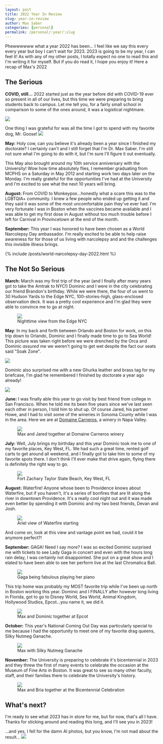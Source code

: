 ```yaml
---
layout: post
title: 2022 Year In Review
slug: year-in-review
author: Max Saber
categories: [personal]
permalink: /personal/:year/:slug
---
```


Phewwwwww what a year 2022 has been... I feel like we say this every every year but boy I can't wait for 2023. 2023 is going to be my year, I can feel it! As with any of my other posts, I totally expect no one to read this and I'm writing it for myself. But if you do read it, I hope you enjoy it! Here a recap of Max's 2022

<!--more-->

## The Serious

**COVID, still...** 2022 started just as the year before did with COVID-19 ever so present in all of our lives, but this time we were preparing to bring students back to campus. Let me tell you, for a fairly small school in comparison to some of the ones around, it was a logistical nightmare.

<img style="width: auto; max-height: 300px;" src="/images/posts/personal/2022-year-in-review/IMG_7333.jpeg" class="center">

One thing I was grateful for was all the time I got to spend with my favorite dog, Mr. Goose!
<img style="width: auto; max-height: 300px;" src="/images/posts/personal/2022-year-in-review/IMG_7740.jpeg" class="center">

**May:** Holy cow, can you believe it's already been a year since I finished my doctorate? I certainly can't and I still forget that I'm Dr. Max Saber. I'm still not sure what I'm going to do with it, but I'm sure I'll figure it out eventually.

This May also brought around my 10th service anniversary with the University! Wow how time absolutely flies, I remember graduating from MCPHS on a Saturday in May 2012 and starting work two days later on the Monday. I'm really grateful for the opportunities I've had at the University and I'm excited to see what the next 10 years will bring.

**August:** From COVID to Monkeypox...honestly what a scare this was to the LGBTQIA+ community. I knew a few people who ended up getting it and they said it was some of the most uncomfortable pain they've ever had. I'm very fortunate I was in Boston when the vaccines became available and I was able to get my first dose in August without too much trouble before I left for Carnival in Provincetown at the end of the month.

**September:** This year I was honored to have been chosen as a World Narcolepsy Day ambassador. I'm really excited to be able to help raise awareness for for those of us living with narcolepsy and and the challenges this invisible illness brings.

{% include /posts/world-narcolepsy-day-2022.html %}

## The Not So Serious

**March:** March was my first trip of the year (and I finally after many years got to take the Amtrak to NYC!) Dominic and I were in the city celebrating our friend Brandon's birthday. While we were there, the four of us went to 30 Hudson Yards to the Edge NYC, 100-stories-high, glass-enclosed observation deck. It was a pretty cool experience and I'm glad they were able to convince me to go at night.

<figure>
    <img style="width: auto; max-height: 300px;" src="/images/posts/personal/2022-year-in-review/IMG_8012.jpeg" class="center">
    <figcaption>Nighttime view from the Edge NYC</figcaption>
</figure>

**May**: In my back and forth between Orlando and Boston for work, on this trip down to Orlando, Dominic and I finally made time to go to Sea World! This picture was taken right before we were drenched by the Orca and Dominic _assured_ me we weren't going to get wet despite the fact our seats said "Soak Zone".

<img style="width: auto; max-height: 300px;" src="/images/posts/personal/2022-year-in-review/IMG_0348.jpeg" class="center">

Dominic also surprised me with a new Ghurka leather and brass tag for my briefcase, I'm glad he remembered I finished by doctorate a year ago already!

<img style="width: auto; max-height: 300px;" src="/images/posts/personal/2022-year-in-review/ghurka-tag.jpeg" class="center">

**June:** I was finally able this year to go visit by best friend from college in San Francisco. When he told me its been five years since we've last seen each other in person, I told him to shut up. Of course Jared, his partner Howe, and I had to visit some of the wineries in Sonoma County while I was in the area. Here we are at [Domaine Carneros], a winery in Napa Valley.

<figure>
    <img style="width: auto; max-height: 300px;" src="/images/posts/personal/2022-year-in-review/IMG_1310.jpeg" class="center">
    <figcaption>Max and Jared together at Domaine Carneros winery</figcaption>
</figure>

**July:** Well, July brings my birthday and this year Dominic took me to one of my favorite places, Key West, FL. We had such a great time, rented golf carts to get around all weekend, and I finally got to take him to some of my favorite spots there. I don't think I'll ever make that drive again, flying there is definitely the right way to go.

<figure>
    <img style="width: auto; max-height: 300px;" src="/images/posts/personal/2022-year-in-review/IMG_1865.jpeg" class="center">
    <figcaption>Fort Zachary Taylor State Beach, Key West, FL</figcaption>
</figure>

**August:** Waterfire! Anyone whose been to Providence knows about Waterfire, but if you haven't, it's a series of bonfires that are lit along the river in downtown Providence. It's a really cool night out and it was made even better by spending it with Dominic and my two best friends, Devan and Josh.

<figure>
    <img style="width: auto; max-height: 300px;" src="/images/posts/personal/2022-year-in-review/IMG_2563.jpeg" class="center">
    <figcaption>Ariel view of Waterfire starting</figcaption>
</figure>

And come on, look at this view and vantage point we had, could it be anymore perfect?!

**September:** GAGA! Need I say more? I was so excited Dominic surprised me with tickets to see Lady Gaga in concert and even with the hours long rain delay, I was certainly not disappointed. She put on a great show and I elated to have been able to see her perform live at the last Chromatica Ball.

<figure>
    <img style="width: auto; max-height: 300px;" src="/images/posts/personal/2022-year-in-review/IMG_3180.jpeg" class="center">
    <figcaption>Gaga being fabulous playing her piano</figcaption>
</figure>

This trip home was probably my MOST favorite trip while I've been up north in Boston working this year. Dominic and I FINALLY after however long living in Florida, got to go to Disney World, Sea World, Animal Kingdom, Hollywood Studios, Epcot...you name it, we did it.

<figure>
    <img style="width: auto; max-height: 300px;" src="/images/posts/personal/2022-year-in-review/IMG_3330.jpeg" class="center">
    <figcaption>Max and Dominic together at Epcot</figcaption>
</figure>

**October:** This year's National Coming Out Day was particularly special to me because I had the opportunity to meet one of my favorite drag queens, Silky Nutmeg Ganache.

<figure>
    <img style="width: auto; max-height: 300px;" src="/images/posts/personal/2022-year-in-review/IMG_3944.jpeg" class="center">
    <figcaption>Max with Silky Nutmeg Ganache</figcaption>
</figure>

**November:** The University is preparing to celebrate it's bicentennial in 2023 and they threw the first of many events to celebrate the occasion at the Museum of Fine Arts in Boston. It was great to see so many other faculty, staff, and their families there to celebrate the University's history.

<figure>
    <img style="width: auto; max-height: 300px;" src="/images/posts/personal/2022-year-in-review/IMG_4235.jpeg" class="center">
    <figcaption>Max and Bria together at the Bicentennial Celebration</figcaption>
</figure>

## What's next?

I'm ready to see what 2023 has in store for me, but for now, that's all I have. Thanks for sticking around and reading this long, and I'll see you in 2023!

...and yes, I fell for the damn AI photos, but you know, I'm not mad about the result...
<img style="width: auto; max-height: 250px;" src="/images/posts/personal/2022-year-in-review/ai-images.jpeg" class="center">

[Domaine Carneros]: https://www.domainecarneros.com/
